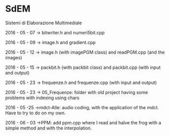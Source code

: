 # SdEM
Sistemi di Elaborazione Multimediale

2016 - 05 - 07 -> bitwriter.h and numeri5bit.cpp

2016 - 05 - 09 -> image.h and gradient.cpp

2016 - 05 - 12 -> image.h (with imagePGM class) and readPGM.cpp (and the images)

2016 - 05 - 15 -> packbit.h (with packbit class) and packbit.cpp (with input and output)

2016 - 05 - 23 -> frequenze.h and frequenze.cpp (with input and output)

2016 - 05 - 23 -> 05_Frequenze: folder with old project having some problems with indexing using chars

2016 - 05 -25 ->mdct-Alle: audio coding, with the application of the mdct. Have to try to do on my own.

2016 - 06 - 03 ->PPM: add ppm.cpp where I read and halve the frog with a simple method and with the interpolation.
